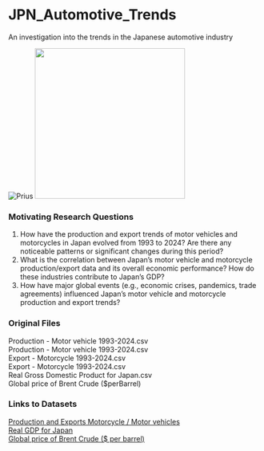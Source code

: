 # JPN_Automotive_Trends
An investigation into the trends in the Japanese automotive industry

![Prius](Images/Prius.png)
<img src="Images/Prius.png" width="300" />

### Motivating Research Questions
1. How have the production and export trends of motor vehicles and motorcycles in Japan evolved from 1993 to 2024? Are there any noticeable patterns or significant changes during this period?
2. What is the correlation between Japan’s motor vehicle and motorcycle production/export data and its overall economic performance? How do these industries contribute to Japan’s GDP?
3. How have major global events (e.g., economic crises, pandemics, trade agreements) influenced Japan’s motor vehicle and motorcycle production and export trends?

### Original Files
Production - Motor vehicle 1993-2024.csv<br>
Production - Motor vehicle 1993-2024.csv<br>
Export - Motorcycle 1993-2024.csv<br>
Export - Motorcycle 1993-2024.csv<br>
Real Gross Domestic Product for Japan.csv<br>
Global price of Brent Crude ($perBarrel)<br>

### Links to Datasets

[Production and Exports Motorcycle / Motor vehicles](https://jamaserv.jama.or.jp/newdb/eng/index.html)<br>
[Real GDP for Japan](https://fred.stlouisfed.org/series/JPNRGDPEXP#0)<br>
[Global price of Brent Crude ($ per barrel)](https://fred.stlouisfed.org/series/POILBREUSDM)<br>


